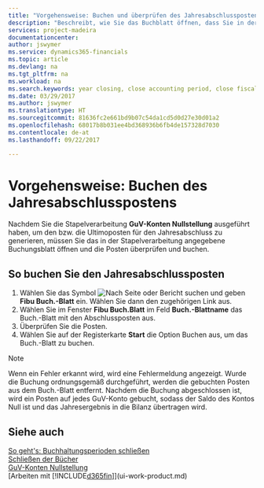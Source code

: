 ```yaml
---
title: "Vorgehensweise: Buchen und überprüfen des Jahresabschlusspostens | Microsoft Docs"
description: "Beschreibt, wie Sie das Buchblatt öffnen, dass Sie in der Stapelverarbeitung \"GuV-Konten Nullstellung\" definier haben und dann den Jahresabschlusseintrag überprüfen und buchen."
services: project-madeira
documentationcenter: 
author: jswymer
ms.service: dynamics365-financials
ms.topic: article
ms.devlang: na
ms.tgt_pltfrm: na
ms.workload: na
ms.search.keywords: year closing, close accounting period, close fiscal year, bank account detailed trial balance
ms.date: 03/29/2017
ms.author: jswymer
ms.translationtype: HT
ms.sourcegitcommit: 81636fc2e661bd9b07c54da1cd5d0d27e30d01a2
ms.openlocfilehash: 68017b8b031ee4bd368936b6fb4de157328d7030
ms.contentlocale: de-at
ms.lasthandoff: 09/22/2017

---
```

# <a name="how-to-post-the-year-end-closing-entry"></a>Vorgehensweise: Buchen des Jahresabschlusspostens
Nachdem Sie die Stapelverarbeitung **GuV-Konten Nullstellung** ausgeführt haben, um den bzw. die Ultimoposten für den Jahresabschluss zu generieren, müssen Sie das in der Stapelverarbeitung angegebene Buchungsblatt öffnen und die Posten überprüfen und buchen.

## <a name="to-post-the-year-end-closing-entry"></a>So buchen Sie den Jahresabschlussposten
1. Wählen Sie das Symbol ![Nach Seite oder Bericht suchen](media/ui-search/search_small.png "Nach Seite ober Bericht suchen") und geben **Fibu Buch.-Blatt** ein. Wählen Sie dann den zugehörigen Link aus.
2. Wählen Sie im Fenster **Fibu Buch.Blatt** im Feld **Buch.-Blattname** das Buch.-Blatt mit den Abschlussposten aus.
3. Überprüfen Sie die Posten.
4. Wählen Sie auf der Registerkarte **Start** die Option Buchen aus, um das Buch.-Blatt zu buchen.

> [!NOTE]  
>   Wenn ein Fehler erkannt wird, wird eine Fehlermeldung angezeigt. Wurde die Buchung ordnungsgemäß durchgeführt, werden die gebuchten Posten aus dem Buch.-Blatt entfernt. Nachdem die Buchung abgeschlossen ist, wird ein Posten auf jedes GuV-Konto gebucht, sodass der Saldo des Kontos Null ist und das Jahresergebnis in die Bilanz übertragen wird.

## <a name="see-also"></a>Siehe auch
[So geht's: Buchhaltungsperioden schließen](year-close-account-periods.md)  
[Schließen der Bücher](year-close-books.md)  
[GuV-Konten Nullstellung](year-close-income-statement.md)  
[Arbeiten mit [!INCLUDE[d365fin](includes/d365fin_md.md)]](ui-work-product.md)


